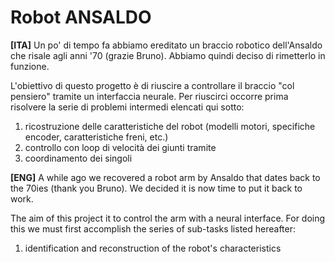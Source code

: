 # Robot ANSALDO

**[ITA]**
Un po' di tempo fa abbiamo ereditato un braccio robotico dell'Ansaldo che risale agli anni '70 (grazie Bruno).
Abbiamo quindi deciso di rimetterlo in funzione.

L'obiettivo di questo progetto è di riuscire a controllare il braccio "col pensiero" tramite un interfaccia neurale.
Per riuscirci occorre prima risolvere la serie di problemi intermedi elencati qui sotto:
1. ricostruzione delle caratteristiche del robot (modelli motori, specifiche encoder, caratteristiche freni, etc.)
1. controllo con loop di velocità dei giunti tramite
1. coordinamento dei singoli




**[ENG]**
A while ago we recovered a robot arm by Ansaldo that dates back to the 70ies (thank you Bruno).
We decided it is now time to put it back to work.

The aim of this project it to control the arm with a neural interface.
For doing this we must first accomplish the series of sub-tasks listed hereafter:
1. identification and reconstruction of the robot's characteristics
